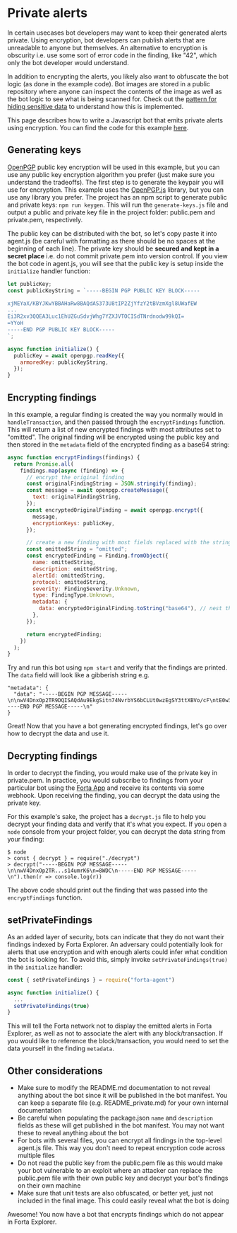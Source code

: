 # Private alerts

In certain usecases bot developers may want to keep their generated alerts private. Using encryption, bot developers can publish alerts that are unreadable to anyone but themselves. An alternative to encryption is obscurity i.e. use some sort of error code in the finding, like "42", which only the bot developer would understand.

In addition to encrypting the alerts, you likely also want to obfuscate the bot logic (as done in the example code). Bot images are stored in a public repository where anyone can inspect the contents of the image as well as the bot logic to see what is being scanned for. Check out the [pattern for hiding sensitive data](sensitive-data.md) to understand how this is implemented.

This page describes how to write a Javascript bot that emits private alerts using encryption. You can find the code for this example [here](https://github.com/forta-protocol/forta-agent-examples/tree/master/private-agent-js).

## Generating keys

[OpenPGP](https://www.openpgp.org/) public key encryption will be used in this example, but you can use any public key encryption algorithm you prefer (just make sure you understand the tradeoffs). The first step is to generate the keypair you will use for encryption. This example uses the [OpenPGP.js](https://www.npmjs.com/package/openpgp) library, but you can use any library you prefer. The project has an npm script to generate public and private keys: `npm run keygen`. This will run the `generate-keys.js` file and output a public and private key file in the project folder: public.pem and private.pem, respectively.

The public key can be distributed with the bot, so let's copy paste it into agent.js (be careful with formatting as there should be no spaces at the beginning of each line). The private key should be **secured and kept in a secret place** i.e. do not commit private.pem into version control. If you view the bot code in agent.js, you will see that the public key is setup inside the `initialize` handler function:

```javascript
let publicKey;
const publicKeyString = `-----BEGIN PGP PUBLIC KEY BLOCK-----

xjMEYaX/KBYJKwYBBAHaRw8BAQdAS373U8tIP2ZjYfzY2tBVzmXgl8UWafEW
...
Ei3R2xv3QQEA3Luc1EhUZGuSdvjWhg7YZXJVTOCISdTNrdnodw99kQI=
=YYoH
-----END PGP PUBLIC KEY BLOCK-----
`;

async function initialize() {
  publicKey = await openpgp.readKey({
    armoredKey: publicKeyString,
  });
}
```

## Encrypting findings

In this example, a regular finding is created the way you normally would in `handleTransaction`, and then passed through the `encryptFindings` function. This will return a list of new encrypted findings with most attributes set to "omitted". The original finding will be encrypted using the public key and then stored in the `metadata` field of the encrypted finding as a base64 string:

```javascript
async function encryptFindings(findings) {
  return Promise.all(
    findings.map(async (finding) => {
      // encrypt the original finding
      const originalFindingString = JSON.stringify(finding);
      const message = await openpgp.createMessage({
        text: originalFindingString,
      });
      const encryptedOriginalFinding = await openpgp.encrypt({
        message,
        encryptionKeys: publicKey,
      });

      // create a new finding with most fields replaced with the string 'omitted'
      const omittedString = "omitted";
      const encryptedFinding = Finding.fromObject({
        name: omittedString,
        description: omittedString,
        alertId: omittedString,
        protocol: omittedString,
        severity: FindingSeverity.Unknown,
        type: FindingType.Unknown,
        metadata: {
          data: encryptedOriginalFinding.toString("base64"), // nest the original finding into the metadata
        },
      });

      return encryptedFinding;
    })
  );
}
```

Try and run this bot using `npm start` and verify that the findings are printed. The `data` field will look like a gibberish string e.g.

```
"metadata": {
  "data": "-----BEGIN PGP MESSAGE-----\n\nwV4DnxOp2TR9DQISAQdAu9EkgSitn74NvrbYS6bCLUt0wzEgSY3ttXBVo/cF\ntE0w34HroEIRL4CjIrDJnZxaKoQXTIHw5zFqUHKcROwX8g27IDfilxg2i21B\nq2780NHy0sAJAQQtXuyjo7r+oN/H1Kl/KgB+OzBg1Jd5M0Bjx5brBXOMt30j\n52KB+4Q68VnqO5tUFc4+Cc35+ZfYzxwpNWQy7JH0q+iHuVNwk8HpU+jmR98q\nfqEIKTN1IDUM1zbZRsogPBbgjjT/kR5RnQS+Vw66TItV8ciGtSUYSF/UJBN4\nnskwMYxL/3NZzwlEw+NxplsYAu9W5AJXZiEYfDTJ6OJq9jCGWDWLIi9DsjL+\n0Nf1qwByGhuLAMdsFkLNIDhOe9vUdNFZs14umrK6\n=8WDC\n-----END PGP MESSAGE-----\n"
}
```

Great! Now that you have a bot generating encrypted findings, let's go over how to decrypt the data and use it.

## Decrypting findings

In order to decrypt the finding, you would make use of the private key in private.pem. In practice, you would subscribe to findings from your particular bot using the [Forta App](https://app.forta.network/notifications) and receive its contents via some webhook. Upon receiving the finding, you can decrypt the data using the private key.

For this example's sake, the project has a `decrypt.js` file to help you decrypt your finding data and verify that it's what you expect. If you open a `node` console from your project folder, you can decrypt the data string from your finding:

```
$ node
> const { decrypt } = require("./decrypt")
> decrypt("-----BEGIN PGP MESSAGE-----\n\nwV4DnxOp2TR...s14umrK6\n=8WDC\n-----END PGP MESSAGE-----\n").then(r => console.log(r))
```

The above code should print out the finding that was passed into the `encryptFindings` function.

## setPrivateFindings

As an added layer of security, bots can indicate that they do not want their findings indexed by Forta Explorer. An adversary could potentially look for alerts that use encryption and with enough alerts could infer what condition the bot is looking for. To avoid this, simply invoke `setPrivateFindings(true)` in the `initialize` handler:

```javascript
const { setPrivateFindings } = require("forta-agent")

async function initialize() {
  ...
  setPrivateFindings(true)
}
```

This will tell the Forta network not to display the emitted alerts in Forta Explorer, as well as not to associate the alert with any block/transaction. If you would like to reference the block/transaction, you would need to set the data yourself in the finding `metadata`.

## Other considerations

- Make sure to modify the README.md documentation to not reveal anything about the bot since it will be published in the bot manifest. You can keep a separate file (e.g. README_private.md) for your own internal documentation
- Be careful when populating the package.json `name` and `description` fields as these will get published in the bot manifest. You may not want these to reveal anything about the bot
- For bots with several files, you can encrypt all findings in the top-level agent.js file. This way you don't need to repeat encryption code across multiple files
- Do not read the public key from the public.pem file as this would make your bot vulnerable to an exploit where an attacker can replace the public.pem file with their own public key and decrypt your bot's findings on their own machine
- Make sure that unit tests are also obfuscated, or better yet, just not included in the final image. This could easily reveal what the bot is doing

Awesome! You now have a bot that encrypts findings which do not appear in Forta Explorer.
